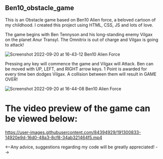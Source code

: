 ## Ben10_obstacle_game
This is an Obstacle game based on Ben10 Alien force, a beloved cartoon of my childhood. I created this project using HTML, CSS, JS and lots of love.

The game begins with Ben Tennyson and his long-standing enemy Vilgax on the planet Anur Transyl. The Omnitrix is out of charge and Vilgax is going to attack! <br>

![Screenshot 2022-09-20 at 16-43-12 Ben10 Alien Force](https://user-images.githubusercontent.com/84394929/191300250-cbc302f3-6fff-4113-a5a1-a4022c711411.png)

Pressing any key will commence the game and Vilgax will Attack. Ben can be moved with UP, LEFT, and RIGHT arrow keys. 1 Point is awarded for every time ben dodges Vilgax. A collision between them will result in GAME OVER!<br>

![Screenshot 2022-09-20 at 16-44-08 Ben10 Alien Force](https://user-images.githubusercontent.com/84394929/191300724-f0923ef9-62f9-4530-be4d-72e27e47b586.png)

# The video preview of the game can be viewed below:

https://user-images.githubusercontent.com/84394929/191300833-14920e9d-16d0-48a3-8cf8-34ab321464f5.mp4

<--Any advice, suggestions regarding my code will be greatly appreciated! -->



